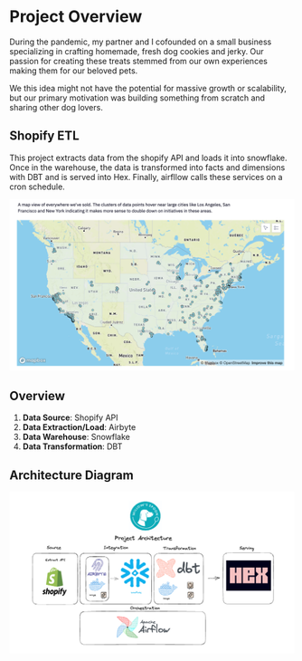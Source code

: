 # Project Overview

During the pandemic, my partner and I cofounded on a small business specializing in crafting homemade, fresh dog cookies and jerky. Our passion for creating these treats stemmed from our own experiences making them for our beloved pets. 

We this idea might not have the potential for massive growth or scalability, but our primary motivation was building something from scratch and sharing other dog lovers. 

## Shopify ETL 

This project extracts data from the shopify API and loads it into snowflake. Once in the warehouse, the data is transformed into facts and dimensions with DBT and is served into Hex. Finally, airfllow calls these services on a cron schedule. 

![sales_locations](images/sales_breakouts.png)



## Overview

1. **Data Source**: Shopify API
2. **Data Extraction/Load**: Airbyte
3. **Data Warehouse**: Snowflake
4. **Data Transformation**: DBT

## Architecture Diagram 

![ws_diagram](images/ws_diagram.png)


